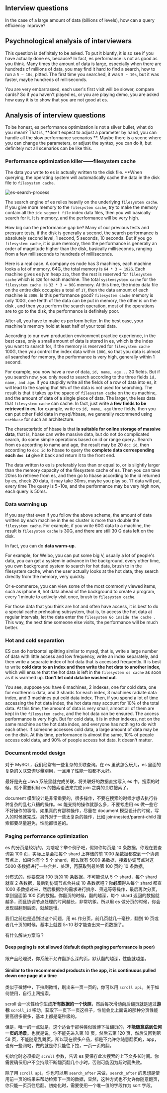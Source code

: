 ## Interview questions
In the case of a large amount of data (billions of levels), how can a query efficiency improve?

## Psychnological analysis of interviewers
This question is definitely to be asked. To put it bluntly, it is so see if you have actually done es, because? In fact, es performance is not as good as you think. Many times the amount of data is large, especially when there are hundreds of millions of data, you may find it hard to find a search, how to run a `5 ~ 10s`, pitted. The first time you searched, it was `5 ~ 10s`, but it was faster, maybe hundreds of milliseconds.

You are very embarrassed, each user's first visit will be slower, compare cards? So if you haven't played es, or you are playing demo, you are asked how easy it is to show that you are not good at es.

## Analysis of interview questions
To be honest, es performance optimization is not a silver bullet, what do you mean? That is, **don't expect to adjust a parameter by hand, you can handle all the slow performance scenarios **. Maybe there is a scene where you can change the parameters, or adjust the syntax, you can do it, but definitely not all scenarios can be like this.

### Performance optimization killer——filesystem cache
The data you write to es is actually written to the disk file. **When querying, the operating system will automatically cache the data in the disk file to `filesystem cache`.

![es-search-process](/images/es-search-process.png)

The search engine of es relies heavily on the underlying `filesystem cache`. If you give more memory to the `filesystem cache`, try to make the memory contain all the `idx segment file` index data files, then you will basically search for it. It is memory, and the performance will be very high.

How big can the performance gap be? Many of our previous tests and pressure tests, if the disk is generally a second, the search performance is absolutely second level, 1 second, 5 seconds, 10 seconds. But if you go `filesystem cache`, it is pure memory, then the performance is generally an order of magnitude higher than the disk, basically milliseconds, ranging from a few milliseconds to hundreds of milliseconds.

Here is a real case. A company es node has 3 machines, each machine looks a lot of memory, 64G, the total memory is `64 * 3 = 192G`. Each machine gives es jvm heap `32G`, then the rest is reserved for `filesystem cache` which is `32G` for each machine. The total `systemsystem cache` for the `filesystem cache ` is `32 * 3 = 96G` memory. At this time, the index data file on the entire disk occupies a total of `1T`, then the data amount of each machine is `300G`. Is this performance good? `filesystem cache` memory is only 100G, one tenth of the data can be put in memory, the other is on the disk , and then you perform the search operation, most of the operations are to go to the disk, the performance is definitely poor.

After all, you have to make es perform better. In the best case, your machine's memory hold at least half of your total data.

According to our own production environment practice experience, in the best case, only a small amount of data is stored in es, which is the index you want to search for, if the memory is reserved for `filesystem cache` 100G, then you control the index data within `100G`, so that you data is almost all searched for memory, the performance is very high, generally within 1 second.

For example, you now have a row of data, `id, name, age...` 30 fields. But if you search now, you only need to search according to the three fields `id, name, and age`. If you stupidly write all the fields of a row of data into es, it will lead to the saying that `90%` of the data is not used for searching. The result is that it takes up the space of `filesystem cache` on the es machine, and the amount of data of a single piece of data. The larger, the less data that `filesystem cache` can cache. In fact, just write **a few fields to be retrieved in es**, for example, write es `id, name, age` three fields, then you can put other field data in mysql/hbase, we generally recommend using `es+hbase` for such an architecture.

The characteristic of hbase is that **is suitable for online storage of massive data**, that is, hbase can write massive data, but do not do complicated search, do some simple operations based on id or range query...Search from es according to name and age, the result may be 20 `doc id`, then according to `doc id` to hbase to query the **complete data corresponding each `doc id`** give it back and return it to the front end.

The data written to es is preferably less than or equal to, or is slightly larger than the memory capacity of the filesystem cache of es. Then you can take 20ms to retrieve from es, and then go to hbase according to the id returned by es, check 20 data, it may take 30ms, maybe you play so, 1T data will put, every time The query is 5~10s, and the performance may be very high now, each query is 50ms.

### Data warming up
If you say that even if you follow the above scheme, the amount of data written by each machine in the es cluster is more than double the `filesystem cache`. For example, if you write 60G data to a machine, the result is `filesystem cache` is 30G, and there are still 30 G data left on the disk.

In fact, you can do **data warm-up**.

For example, for Weibo, you can put some big V, usually a lot of people's data, you can get a system in advance in the background, every other time, you own background system to search for hot data, brush to in the filesystem cache, when the user actually looks at the hot data, they search directly from the memory, very quickly.

Or e-commerce, you can view some of the most commonly viewed items, such as iphone 8, hot data ahead of the background to create a program, every 1 minute to actively visit once, brush to `filesystem cache`.

For those data that you think are hot and often have access, it is best to do a special cache preheating subsystem, that is, to access the hot data at regular intervals, let the data enter the `filesystem Go inside the cache `. This way, the next time someone else visits, the performance will be much better.

### Hot and cold separation
ES can do horizontal splitting similar to mysql, that is, write a large number of data with little access and low frequency, write an index separately, and then write a separate index of hot data that is accessed frequently. It is best to write **cold data to an index and then write the hot data to another index**, which will ensure that the hot data is left in the `filesystem os cache` as soon as it is warmed up. **Don't let cold data be washed out**.

You see, suppose you have 6 machines, 2 indexes, one for cold data, one for exothermic data, and 3 shards for each index, 3 machines radiate data index, and 3 machines put cold data index. Then, if you spend a lot of time accessing the hot data index, the hot data may account for 10% of the total data. At this time, the amount of data is very small, almost all of them are kept in the `filesystem cache`, and the hot data can be ensured. The access performance is very high. But for cold data, it is in other indexes, not on the same machine as the hot data index, and everyone has nothing to do with each other. If someone accesses cold data, a large amount of data may be on the disk. At this time, performance is almost the same, 10% of people access cold data, and 90% of people access hot data. It doesn't matter.

### Document model design

对于 MySQL，我们经常有一些复杂的关联查询。在 es 里该怎么玩儿，es 里面的复杂的关联查询尽量别用，一旦用了性能一般都不太好。

最好是先在 Java 系统里就完成关联，将关联好的数据直接写入 es 中。搜索的时候，就不需要利用 es 的搜索语法来完成 join 之类的关联搜索了。

document 模型设计是非常重要的，很多操作，不要在搜索的时候才想去执行各种复杂的乱七八糟的操作。es 能支持的操作就那么多，不要考虑用 es 做一些它不好操作的事情。如果真的有那种操作，尽量在 document 模型设计的时候，写入的时候就完成。另外对于一些太复杂的操作，比如 join/nested/parent-child 搜索都要尽量避免，性能都很差的。

### Paging performance optimization
es 的分页是较坑的，为啥呢？举个例子吧，假如你每页是 10 条数据，你现在要查询第 100 页，实际上是会把每个 shard 上存储的前 1000 条数据都查到一个协调节点上，如果你有个 5 个 shard，那么就有 5000 条数据，接着协调节点对这 5000 条数据进行一些合并、处理，再获取到最终第 100 页的 10 条数据。

分布式的，你要查第 100 页的 10 条数据，不可能说从 5 个 shard，每个 shard 就查 2 条数据，最后到协调节点合并成 10 条数据吧？你**必须**得从每个 shard 都查 1000 条数据过来，然后根据你的需求进行排序、筛选等等操作，最后再次分页，拿到里面第 100 页的数据。你翻页的时候，翻的越深，每个 shard 返回的数据就越多，而且协调节点处理的时间越长，非常坑爹。所以用 es 做分页的时候，你会发现越翻到后面，就越是慢。

我们之前也是遇到过这个问题，用 es 作分页，前几页就几十毫秒，翻到 10 页或者几十页的时候，基本上就要 5~10 秒才能查出来一页数据了。

有什么解决方案吗？
#### Deep paging is not allowed (default depth paging performance is poor)
跟产品经理说，你系统不允许翻那么深的页，默认翻的越深，性能就越差。

#### Similar to the recommended products in the app, it is continuous pulled down one page at a time
类似于微博中，下拉刷微博，刷出来一页一页的，你可以用 `scroll api`，关于如何使用，自行上网搜索。

scroll 会一次性给你生成**所有数据的一个快照**，然后每次滑动向后翻页就是通过**游标** `scroll_id` 移动，获取下一页下一页这样子，性能会比上面说的那种分页性能要高很多很多，基本上都是毫秒级的。

但是，唯一的一点就是，这个适合于那种类似微博下拉翻页的，**不能随意跳到任何一页的场景**。也就是说，你不能先进入第 10 页，然后去第 120 页，然后又回到第 58 页，不能随意乱跳页。所以现在很多产品，都是不允许你随意翻页的，app，也有一些网站，做的就是你只能往下拉，一页一页的翻。

初始化时必须指定 `scroll` 参数，告诉 es 要保存此次搜索的上下文多长时间。你需要确保用户不会持续不断翻页翻几个小时，否则可能因为超时而失败。

除了用 `scroll api`，你也可以用 `search_after` 来做，`search_after` 的思想是使用前一页的结果来帮助检索下一页的数据，显然，这种方式也不允许你随意翻页，你只能一页页往后翻。初始化时，需要使用一个唯一值的字段作为 sort 字段。